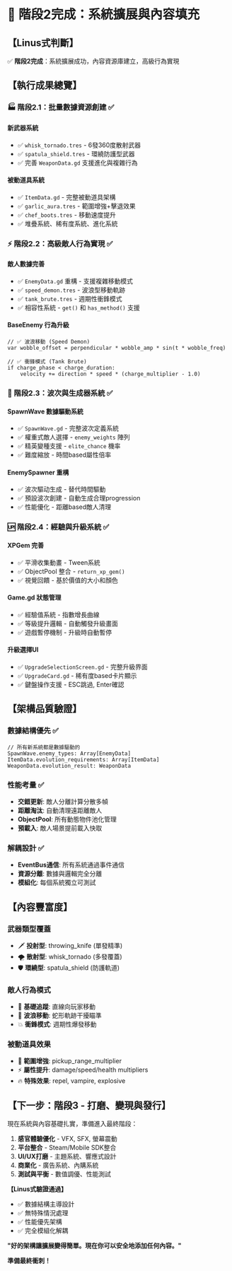 # 🎯 階段2完成：系統擴展與內容填充

## 【Linus式判斷】
✅ **階段2完成**：系統擴展成功，內容資源庫建立，高級行為實現

## 【執行成果總覽】

### 🏭 階段2.1：批量數據資源創建 ✅

#### 新武器系統
- ✅ `whisk_tornado.tres` - 6發360度散射武器
- ✅ `spatula_shield.tres` - 環繞防護型武器
- ✅ 完善 `WeaponData.gd` 支援進化與複雜行為

#### 被動道具系統
- ✅ `ItemData.gd` - 完整被動道具架構
- ✅ `garlic_aura.tres` - 範圍增強+擊退效果
- ✅ `chef_boots.tres` - 移動速度提升
- ✅ 堆疊系統、稀有度系統、進化系統

### ⚡ 階段2.2：高級敵人行為實現 ✅

#### 敵人數據完善
- ✅ `EnemyData.gd` 重構 - 支援複雜移動模式
- ✅ `speed_demon.tres` - 波浪型移動軌跡
- ✅ `tank_brute.tres` - 週期性衝鋒模式
- ✅ 相容性系統 - `get()` 和 `has_method()` 支援

#### BaseEnemy 行為升級
```gdscript
// ✅ 波浪移動 (Speed Demon)
var wobble_offset = perpendicular * wobble_amp * sin(t * wobble_freq)

// ✅ 衝鋒模式 (Tank Brute)  
if charge_phase < charge_duration:
    velocity += direction * speed * (charge_multiplier - 1.0)
```

### 🌊 階段2.3：波次與生成器系統 ✅

#### SpawnWave 數據驅動系統
- ✅ `SpawnWave.gd` - 完整波次定義系統
- ✅ 權重式敵人選擇 - `enemy_weights` 陣列
- ✅ 精英變種支援 - `elite_chance` 機率
- ✅ 難度縮放 - 時間based屬性倍率

#### EnemySpawner 重構
- ✅ 波次驅动生成 - 替代時間驅動
- ✅ 預設波次創建 - 自動生成合理progression
- ✅ 性能優化 - 距離based敵人清理

### 🆙 階段2.4：經驗與升級系統 ✅

#### XPGem 完善
- ✅ 平滑收集動畫 - Tween系統
- ✅ ObjectPool 整合 - `return_xp_gem()`
- ✅ 視覺回饋 - 基於價值的大小和顏色

#### Game.gd 狀態管理
- ✅ 經驗值系統 - 指數增長曲線
- ✅ 等級提升邏輯 - 自動觸發升級畫面
- ✅ 遊戲暫停機制 - 升級時自動暫停

#### 升級選擇UI
- ✅ `UpgradeSelectionScreen.gd` - 完整升級界面
- ✅ `UpgradeCard.gd` - 稀有度based卡片顯示
- ✅ 鍵盤操作支援 - ESC跳過, Enter確認

## 【架構品質驗證】

### 數據結構優先 ✅
```gdscript
// 所有新系統都是數據驅動的
SpawnWave.enemy_types: Array[EnemyData]
ItemData.evolution_requirements: Array[ItemData] 
WeaponData.evolution_result: WeaponData
```

### 性能考量 ✅
- **交錯更新**: 敵人分離計算分散多幀
- **距離淘汰**: 自動清理遠距離敵人
- **ObjectPool**: 所有動態物件池化管理
- **預載入**: 敵人場景提前載入快取

### 解耦設計 ✅
- **EventBus通信**: 所有系統通過事件通信
- **資源分離**: 數據與邏輯完全分離
- **模組化**: 每個系統獨立可測試

## 【內容豐富度】

### 武器類型覆蓋
- 🗡️ **投射型**: throwing_knife (單發精準)
- 🌪️ **散射型**: whisk_tornado (多發覆蓋)  
- 🛡️ **環繞型**: spatula_shield (防護軌道)

### 敵人行為模式
- 🏃 **基礎追蹤**: 直線向玩家移動
- 🌊 **波浪移動**: 蛇形軌跡干擾瞄準
- 💥 **衝鋒模式**: 週期性爆發移動

### 被動道具效果
- 📏 **範圍增強**: pickup_range_multiplier
- ⚡ **屬性提升**: damage/speed/health multipliers
- 🔥 **特殊效果**: repel, vampire, explosive

## 【下一步：階段3 - 打磨、變現與發行】

現在系統與內容基礎扎實，準備進入最終階段：

1. **感官體驗優化** - VFX, SFX, 螢幕震動
2. **平台整合** - Steam/Mobile SDK整合  
3. **UI/UX打磨** - 主題系統、響應式設計
4. **商業化** - 廣告系統、內購系統
5. **測試與平衡** - 數值調優、性能測試

**【Linus式驗證通過】**
- ✅ 數據結構主導設計
- ✅ 無特殊情況處理  
- ✅ 性能優先架構
- ✅ 完全模組化解耦

**"好的架構讓擴展變得簡單。現在你可以安全地添加任何內容。"**

**準備最終衝刺！**